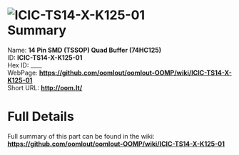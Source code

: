 
![ICIC-TS14-X-K125-01](https://github.com/oomlout/oomlout-OOMP/blob/master/parts/ICIC-TS14-X-K125-01/ICIC-TS14-X-K125-01_420.jpg)   
Summary
=================
  
Name: __14 Pin SMD (TSSOP) Quad Buffer (74HC125)__    
ID: __ICIC-TS14-X-K125-01__   
Hex ID: ____   
WebPage: __https://github.com/oomlout/oomlout-OOMP/wiki/ICIC-TS14-X-K125-01__   
Short URL: __http://oom.lt/__   

Full Details
==========================
Full summary of this part can be found in the wiki:   
__https://github.com/oomlout/oomlout-OOMP/wiki/ICIC-TS14-X-K125-01__    

